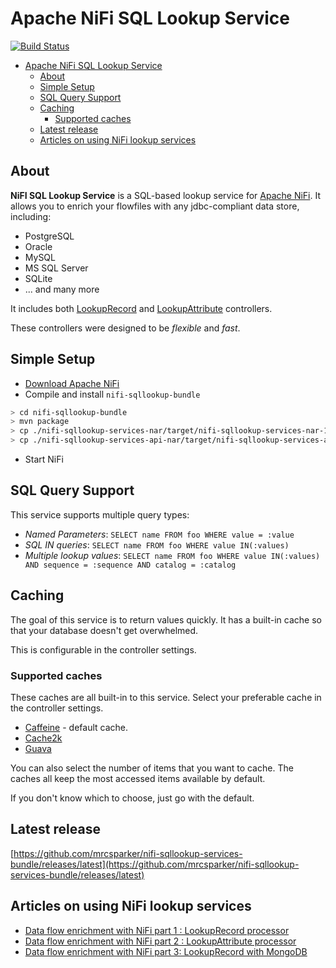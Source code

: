 # Apache NiFi SQL Lookup Service

[![Build Status](https://travis-ci.org/mrcsparker/nifi-sqllookup-services-bundle.svg?branch=master)](https://travis-ci.org/mrcsparker/nifi-sqllookup-services-bundle)

<!-- TOC -->

- [Apache NiFi SQL Lookup Service](#apache-nifi-sql-lookup-service)
  - [About](#about)
  - [Simple Setup](#simple-setup)
  - [SQL Query Support](#sql-query-support)
  - [Caching](#caching)
    - [Supported caches](#supported-caches)
  - [Latest release](#latest-release)
  - [Articles on using NiFi lookup services](#articles-on-using-nifi-lookup-services)

<!-- /TOC -->

## About

**NiFI SQL Lookup Service** is a SQL-based lookup service for [Apache NiFi](https://nifi.apache.org). It allows you to enrich your flowfiles with any jdbc-compliant data store, including:

- PostgreSQL
- Oracle
- MySQL
- MS SQL Server
- SQLite
- ... and many more

It includes both [LookupRecord](http://nifi.apache.org/docs/nifi-docs/components/org.apache.nifi/nifi-standard-nar/1.6.0/org.apache.nifi.processors.standard.LookupRecord/) and [LookupAttribute](https://nifi.apache.org/docs/nifi-docs/components/org.apache.nifi/nifi-standard-nar/1.6.0/org.apache.nifi.processors.standard.LookupAttribute/) controllers.

These controllers were designed to be _flexible_ and _fast_.

## Simple Setup

- [Download Apache NiFi](https://nifi.apache.org/download.html)
- Compile and install `nifi-sqllookup-bundle`

```bash
> cd nifi-sqllookup-bundle
> mvn package
> cp ./nifi-sqllookup-services-nar/target/nifi-sqllookup-services-nar-1.12.0.nar /NIFI_INSTALL/lib/
> cp ./nifi-sqllookup-services-api-nar/target/nifi-sqllookup-services-api-nar-1.12.0.nar /NIFI_INSTALL/lib/
```

- Start NiFi

## SQL Query Support

This service supports multiple query types:

- _Named Parameters_: `SELECT name FROM foo WHERE value = :value`
- _SQL IN queries_: `SELECT name FROM foo WHERE value IN(:values)`
- _Multiple lookup values_: `SELECT name FROM foo WHERE value IN(:values) AND sequence = :sequence AND catalog = :catalog`

## Caching

The goal of this service is to return values quickly. It has a built-in cache so that your database doesn't get overwhelmed.

This is configurable in the controller settings.

### Supported caches

These caches are all built-in to this service. Select your preferable cache in the controller settings.

- [Caffeine](https://github.com/ben-manes/caffeine) - default cache.
- [Cache2k](https://cache2k.org)
- [Guava](https://github.com/google/guava/wiki/CachesExplained)

You can also select the number of items that you want to cache. The caches all keep the most accessed items available by default.

If you don't know which to choose, just go with the default.

## Latest release

[https://github.com/mrcsparker/nifi-sqllookup-services-bundle/releases/latest](https://github.com/mrcsparker/nifi-sqllookup-services-bundle/releases/latest)

## Articles on using NiFi lookup services

* [Data flow enrichment with NiFi part 1 : LookupRecord processor](https://community.hortonworks.com/articles/138632/data-flow-enrichment-with-nifi-lookuprecord-proces.html)
* [Data flow enrichment with NiFi part 2 : LookupAttribute processor](https://community.hortonworks.com/articles/140231/data-flow-enrichment-with-nifi-part-2-lookupattrib.html)
* [Data flow enrichment with NiFi part 3: LookupRecord with MongoDB](https://community.hortonworks.com/articles/146198/data-flow-enrichment-with-nifi-part-3-lookuprecord.html)
